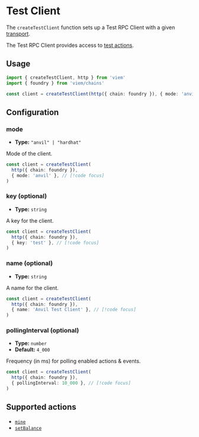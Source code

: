 # Test Client

The `createTestClient` function sets up a Test RPC Client with a given [transport](/TODO).

The Test RPC Client provides access to [test actions](#supported-actions).

## Usage

```ts
import { createTestClient, http } from 'viem'
import { foundry } from 'viem/chains'

const client = createTestClient(http({ chain: foundry }), { mode: 'anvil' })
```

## Configuration

### mode

- **Type:** `"anvil" | "hardhat"`

Mode of the client.

```ts
const client = createTestClient(
  http({ chain: foundry }),
  { mode: 'anvil' }, // [!code focus]
)
```

### key (optional)

- **Type:** `string`

A key for the client.

```ts
const client = createTestClient(
  http({ chain: foundry }),
  { key: 'test' }, // [!code focus]
)
```

### name (optional)

- **Type:** `string`

A name for the client.

```ts
const client = createTestClient(
  http({ chain: foundry }),
  { name: 'Anvil Test Client' }, // [!code focus]
)
```

### pollingInterval (optional)

- **Type:** `number`
- **Default:** `4_000`

Frequency (in ms) for polling enabled actions & events.

```ts
const client = createTestClient(
  http({ chain: foundry }),
  { pollingInterval: 10_000 }, // [!code focus]
)
```

## Supported actions

- [`mine`](/docs/mine)
- [`setBalance`](/docs/setBalance)
